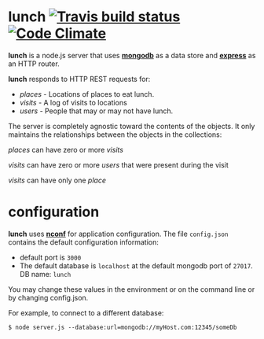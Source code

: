 lunch [![Travis build status](http://travis-ci.org/shhQuiet/lunch.png)](http://travis-ci.org/shhQuiet/lunch) [![Code Climate](https://codeclimate.com/github/shhQuiet/lunch.png)](https://codeclimate.com/github/shhQuiet/lunch) 
=====

**lunch** is a node.js server that uses [**mongodb**](https://github.com/mongodb/node-mongodb-native) as a data store and [**express**](https://github.com/visionmedia/express) as an HTTP router.

**lunch** responds to HTTP REST requests for:

- _places_ - Locations of places to eat lunch.
- _visits_ - A log of visits to locations
- _users_ - People that may or may not have lunch.

The server is completely agnostic toward the contents of the objects.  It only maintains the relationships between the objects in the collections:

_places_ can have zero or more _visits_

_visits_ can have zero or more _users_ that were present during the visit

_visits_ can have only one _place_

configuration
=============

**lunch** uses [**nconf**](https://github.com/flatiron/nconf) for application configuration.  The file `config.json` contains the default configuration information:

- default port is `3000`
- The default database is `localhost` at the default mongodb port of `27017`.  DB name: `lunch`

You may change these values in the environment or on the command line or by changing config.json.

For example, to connect to a different database:

`$ node server.js --database:url=mongodb://myHost.com:12345/someDb`
